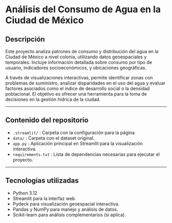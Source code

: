 # Análisis del Consumo de Agua en la Ciudad de México

## Descripción

Este proyecto analiza patrones de consumo y distribución del agua en la Ciudad de México a nivel colonia, utilizando datos geoespaciales y temporales. Incluye información detallada sobre consumo por tipo de usuario, indicadores socioeconómicos, y ubicaciones geográficas.

A través de visualizaciones interactivas, permite identificar zonas con problemas de suministro, analizar disparidades en el uso del agua y evaluar factores asociados como el índice de desarrollo social o la densidad poblacional. El objetivo es ofrecer una herramienta para la toma de decisiones en la gestión hídrica de la ciudad.

---

## Contenido del repositorio

- `.streamlit/` : Carpeta con la configuración para la página
- `data/` : Carpeta con el dataset original.
- `app.py` : Aplicación principal en Streamlit para la visualización interactiva.
- `requirements.txt` : Lista de dependencias necesarias para ejecutar el proyecto.

---

## Tecnologías utilizadas

- Python 3.12
- Streamlit para la interfaz web.
- Pydeck para visualización geoespacial interactiva.
- Pandas y NumPy para manejo y análisis de datos.
- Scikit-learn para análisis complementarios (si aplica).
